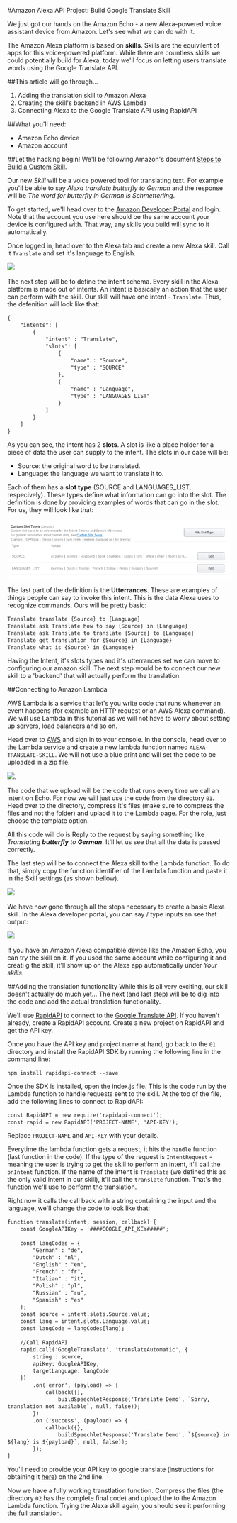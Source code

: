 #Amazon Alexa API Project: Build Google Translate Skill

We just got our hands on the Amazon Echo - a new Alexa-powered voice assistant device from Amazon. Let's see what we can do with it.

The Amazon Alexa platform is based on **skills**. Skills are the equivilent of apps for this voice-powered platform. While there are countless skills we could potentially build for Alexa, today we'll focus on letting users translate words using the Google Translate API.

##This article will go through...

1. Adding the translation skill to Amazon Alexa
2. Creating the skill's backend in AWS Lambda
3. Connecting Alexa to the Google Translate API using RapidAPI

##What you'll need: 

* Amazon Echo device
* Amazon account

##Let the hacking begin!
We'll be following Amazon's document [Steps to Build a Custom Skill](https://developer.amazon.com/public/solutions/alexa/alexa-skills-kit/overviews/steps-to-build-a-custom-skill).

Our new *Skill* will be a voice powered tool for translating text. For example you'll be able to say *Alexa translate butterfly to German* and the response will be *The word for butterfly in German is Schmetterling*.

To get started, we'll head over to the [Amazon Developer Portal](https://developer.amazon.com) and login. Note that the account you use here should be the same account your device is configured with. That way, any skills you build will sync to it automatically.

Once logged in, head over to the Alexa tab and create a new Alexa skill. Call it `Translate` and set it's language to English.

![](http://i.giphy.com/l0MYM5s8CFnxyCBGM.gif)

The next step will be to define the intent schema. Every skill in the Alexa platform is made out of intents. An intent is basically an action that the user can perform with the skill. Our skill will have one intent - `Translate`. Thus, the defenition will look like that:

```
{
	"intents": [
		{
			"intent" : "Translate",
			"slots": [
				{
					"name" : "Source",
					"type" : "SOURCE"
				},
				{
					"name" : "Language",
					"type" : "LANGUAGES_LIST"
				}
			]
		}
	]
}
```
As you can see, the intent has 2 **slots**. A slot is like a place holder for a piece of data the user can supply to the intent. The slots in our case will be:

- Source: the original word to be translated.
- Language: the language we want to translate it to.

Each of them has a **slot type** (SOURCE and LANGUAGES_LIST, respecively). These types define what information can go into the slot. The definition is done by providing examples of words that can go in the slot. For us, they will look like that:

![](screenshots/custom_slots.png)

The last part of the definition is the **Utterrances**. These are examples of things people can say to invoke this intent. This is the data Alexa uses to recognize commands. Ours will be pretty basic:

```
Translate translate {Source} to {Language}
Translate ask Translate how to say {Source} in {Language}
Translate ask Translate to translate {Source} to {Language}
Translate get translation for {Source} in {Language}
Translate what is {Source} in {Language}
```

Having the Intent, it's slots types and it's utterrances set we can move to configuring our amazon skill. The next step would be to connect our new skill to a 'backend' that will actually perform the translation.

##Connecting to Amazon Lambda

AWS Lambda is a service that let's you write code that runs whenever an event happens (for example an HTTP request or an AWS Alexa command). We will use Lambda in this tutorial as we will not have to worry about setting up servers, load balancers and so on.

Head over to [AWS](aws.amazon.com) and sign in to your console. In the console, head over to the Lambda service and create a new lambda function named `ALEXA-TRANSLATE-SKILL`. We will not use a blue print and will set the code to be uploaded in a zip file.

![](http://i.giphy.com/3o6ZsTUyJeC8B2VVPa.gif).

The code that we upload will be the code that runs every time we call an intent on Echo. For now we will just use the code from the directory `01`. Head over to the directory, compress it's files (make sure to compress the files and not the folder) and uplaod it to the Lambda page. For the role, just choose the template option.

All this code will do is Reply to the request by saying something like *Translating **butterfly** to **German***. It'll let us see that all the data is passed correctly.

The last step will be to connect the Alexa skill to the Lambda function. To do that, simply copy the function identifier of the Lambda function and paste it in the Skill settings (as shown bellow).

![](http://i.giphy.com/l3vRhA3nKP0aJJ7SE.gif)

We have now gone through all the steps necessary to create a basic Alexa skill. In the Alexa developer portal, you can say / type inputs an see that output:

![](http://i.giphy.com/3o7TKJpvd1OFRTysmY.gif)

If you have an Amazon Alexa compatible device like the Amazon Echo, you can try the skill on it. If you used the same account while configuring it and creati g the skill, it'll show up on the Alexa app automatically under *Your skills*.

##Adding the translation functionality
While this is all very exciting, our skill doesn't actually do much yet... The next (and last step) will be to dig into the code and add the actual translation functionality.

We'll use [RapidAPI](https://rapidapi.com) to connect to the [Google Translate API](http://rapidapi.com/package/GoogleTranslate). If you haven't already, create a RapidAPI account. Create a new project on RapidAPI and get the API key.

Once you have the API key and project name at hand, go back to the `01` directory and install the RapidAPI SDK by running the following line in the command line:

	npm install rapidapi-connect --save

Once the SDK is installed, open the index.js file. This is the code run by the Lambda function to handle requests sent to the skill. At the top of the file, add the following lines to connect to RapidAPI:

	const RapidAPI = new require('rapidapi-connect');
	const rapid = new RapidAPI('PROJECT-NAME', 'API-KEY');

Replace `PROJECT-NAME` and `API-KEY` with your details.

Everytime the lambda function gets a request, it hits the `handle` function (last function in the code). If the type of the request is `IntentRequest` - meaning the user is trying to get the skill to perform an intent, it'll call the `onIntent` function. If the name of the intent is `Translate` (we defined this as the only valid intent in our skill), it'll call the `translate` function. That's the function we'll use to perform the translation.

Right now it calls the call back with a string containing the input and the language, we'll change the code to look like that:

```
function translate(intent, session, callback) {
    const GoogleAPIKey = '####GOOGLE_API_KEY#####';

    const langCodes = {
        "German" : "de",
        "Dutch" : "nl",
        "English" : "en",
        "French" : "fr",
        "Italian" : "it",
        "Polish" : "pl",
        "Russian" : "ru",
        "Spanish" : "es"
    };
    const source = intent.slots.Source.value;
    const lang = intent.slots.Language.value;
    const langCode = langCodes[lang];

    //Call RapidAPI
    rapid.call('GoogleTranslate', 'translateAutomatic', {
        string : source,
        apiKey: GoogleAPIKey,
        targetLanguage: langCode
    })
        .on('error', (payload) => {
            callback({},
                buildSpeechletResponse('Translate Demo', `Sorry, translation not available`, null, false));
        })
        .on ('success', (payload) => {
            callback({},
                buildSpeechletResponse('Translate Demo', `${source} in ${lang} is ${payload}`, null, false));
        });
}
```

You'll need to provide your API key to google translate (instructions for obtaining it [here](http://rapidapi.com/package/GoogleTranslate/docs)) on the 2nd line.

Now we have a fully working transtlation function. Compress the files (the directory `02` has the complete final code) and upload the to the Amazon Lambda function. Trying the Alexa skill again, you should see it performing the full translation.
